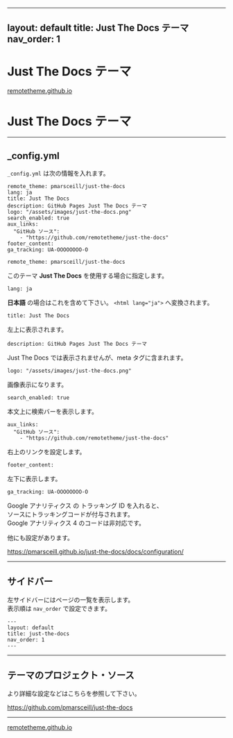 
---
layout: default
title: Just The Docs テーマ
nav_order: 1
---

# Just The Docs テーマ

[remotetheme.github.io](https://remotetheme.github.io/)

# Just The Docs テーマ
___

## _config.yml

`_config.yml` は次の情報を入れます。

```
remote_theme: pmarsceill/just-the-docs
lang: ja
title: Just The Docs
description: GitHub Pages Just The Docs テーマ
logo: "/assets/images/just-the-docs.png"
search_enabled: true
aux_links:
  "GitHub ソース":
    - "https://github.com/remotetheme/just-the-docs"
footer_content: 
ga_tracking: UA-OOOOOOOO-O
```

```
remote_theme: pmarsceill/just-the-docs
```

このテーマ **Just The Docs** を使用する場合に指定します。

```
lang: ja
```

**日本語** の場合はこれを含めて下さい。 `<html lang="ja">` へ変換されます。

```
title: Just The Docs
```

左上に表示されます。

```
description: GitHub Pages Just The Docs テーマ
```

Just The Docs では表示されませんが、meta タグに含まれます。

```
logo: "/assets/images/just-the-docs.png"
```

画像表示になります。

```
search_enabled: true
```

本文上に検索バーを表示します。

```
aux_links:
  "GitHub ソース":
    - "https://github.com/remotetheme/just-the-docs"
```

右上のリンクを設定します。

```
footer_content: 
```

左下に表示します。

```
ga_tracking: UA-OOOOOOOO-O
```

Google アナリティクス の トラッキング ID を入れると、\
ソースにトラッキングコードが付与されます。\
Google アナリティクス 4 のコードは非対応です。

他にも設定があります。

<https://pmarsceill.github.io/just-the-docs/docs/configuration/>

___

## サイドバー

左サイドバーにはページの一覧を表示します。\
表示順は `nav_order` で設定できます。

```
---
layout: default
title: just-the-docs
nav_order: 1
---
```

___

## テーマのプロジェクト・ソース

より詳細な設定などはこちらを参照して下さい。

<https://github.com/pmarsceill/just-the-docs>

___

[remotetheme.github.io](https://remotetheme.github.io/)

